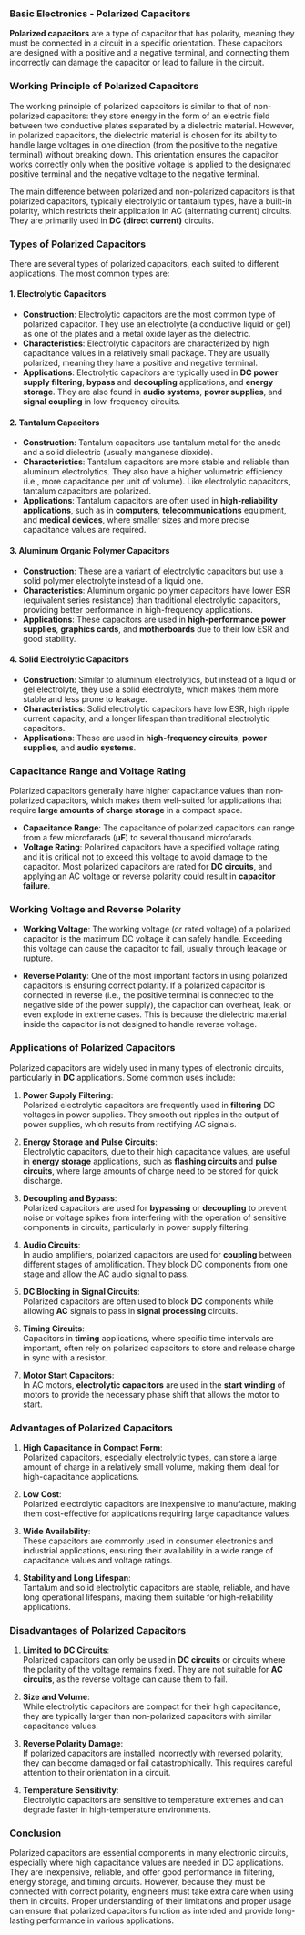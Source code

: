 ### **Basic Electronics - Polarized Capacitors**

**Polarized capacitors** are a type of capacitor that has polarity, meaning they must be connected in a circuit in a specific orientation. These capacitors are designed with a positive and a negative terminal, and connecting them incorrectly can damage the capacitor or lead to failure in the circuit.

### **Working Principle of Polarized Capacitors**

The working principle of polarized capacitors is similar to that of non-polarized capacitors: they store energy in the form of an electric field between two conductive plates separated by a dielectric material. However, in polarized capacitors, the dielectric material is chosen for its ability to handle large voltages in one direction (from the positive to the negative terminal) without breaking down. This orientation ensures the capacitor works correctly only when the positive voltage is applied to the designated positive terminal and the negative voltage to the negative terminal.

The main difference between polarized and non-polarized capacitors is that polarized capacitors, typically electrolytic or tantalum types, have a built-in polarity, which restricts their application in AC (alternating current) circuits. They are primarily used in **DC (direct current)** circuits.

### **Types of Polarized Capacitors**

There are several types of polarized capacitors, each suited to different applications. The most common types are:

#### 1. **Electrolytic Capacitors**
- **Construction**: Electrolytic capacitors are the most common type of polarized capacitor. They use an electrolyte (a conductive liquid or gel) as one of the plates and a metal oxide layer as the dielectric.
- **Characteristics**: Electrolytic capacitors are characterized by high capacitance values in a relatively small package. They are usually polarized, meaning they have a positive and negative terminal.
- **Applications**: Electrolytic capacitors are typically used in **DC power supply filtering**, **bypass** and **decoupling** applications, and **energy storage**. They are also found in **audio systems**, **power supplies**, and **signal coupling** in low-frequency circuits.

#### 2. **Tantalum Capacitors**
- **Construction**: Tantalum capacitors use tantalum metal for the anode and a solid dielectric (usually manganese dioxide).
- **Characteristics**: Tantalum capacitors are more stable and reliable than aluminum electrolytics. They also have a higher volumetric efficiency (i.e., more capacitance per unit of volume). Like electrolytic capacitors, tantalum capacitors are polarized.
- **Applications**: Tantalum capacitors are often used in **high-reliability applications**, such as in **computers**, **telecommunications** equipment, and **medical devices**, where smaller sizes and more precise capacitance values are required.

#### 3. **Aluminum Organic Polymer Capacitors**
- **Construction**: These are a variant of electrolytic capacitors but use a solid polymer electrolyte instead of a liquid one.
- **Characteristics**: Aluminum organic polymer capacitors have lower ESR (equivalent series resistance) than traditional electrolytic capacitors, providing better performance in high-frequency applications.
- **Applications**: These capacitors are used in **high-performance power supplies**, **graphics cards**, and **motherboards** due to their low ESR and good stability.

#### 4. **Solid Electrolytic Capacitors**
- **Construction**: Similar to aluminum electrolytics, but instead of a liquid or gel electrolyte, they use a solid electrolyte, which makes them more stable and less prone to leakage.
- **Characteristics**: Solid electrolytic capacitors have low ESR, high ripple current capacity, and a longer lifespan than traditional electrolytic capacitors.
- **Applications**: These are used in **high-frequency circuits**, **power supplies**, and **audio systems**.

### **Capacitance Range and Voltage Rating**

Polarized capacitors generally have higher capacitance values than non-polarized capacitors, which makes them well-suited for applications that require **large amounts of charge storage** in a compact space.

- **Capacitance Range**: The capacitance of polarized capacitors can range from a few microfarads (**µF**) to several thousand microfarads. 
- **Voltage Rating**: Polarized capacitors have a specified voltage rating, and it is critical not to exceed this voltage to avoid damage to the capacitor. Most polarized capacitors are rated for **DC circuits**, and applying an AC voltage or reverse polarity could result in **capacitor failure**.

### **Working Voltage and Reverse Polarity**

- **Working Voltage**: The working voltage (or rated voltage) of a polarized capacitor is the maximum DC voltage it can safely handle. Exceeding this voltage can cause the capacitor to fail, usually through leakage or rupture.
  
- **Reverse Polarity**: One of the most important factors in using polarized capacitors is ensuring correct polarity. If a polarized capacitor is connected in reverse (i.e., the positive terminal is connected to the negative side of the power supply), the capacitor can overheat, leak, or even explode in extreme cases. This is because the dielectric material inside the capacitor is not designed to handle reverse voltage.

### **Applications of Polarized Capacitors**

Polarized capacitors are widely used in many types of electronic circuits, particularly in **DC** applications. Some common uses include:

1. **Power Supply Filtering**:  
   Polarized electrolytic capacitors are frequently used in **filtering** DC voltages in power supplies. They smooth out ripples in the output of power supplies, which results from rectifying AC signals.

2. **Energy Storage and Pulse Circuits**:  
   Electrolytic capacitors, due to their high capacitance values, are useful in **energy storage** applications, such as **flashing circuits** and **pulse circuits**, where large amounts of charge need to be stored for quick discharge.

3. **Decoupling and Bypass**:  
   Polarized capacitors are used for **bypassing** or **decoupling** to prevent noise or voltage spikes from interfering with the operation of sensitive components in circuits, particularly in power supply filtering.

4. **Audio Circuits**:  
   In audio amplifiers, polarized capacitors are used for **coupling** between different stages of amplification. They block DC components from one stage and allow the AC audio signal to pass.

5. **DC Blocking in Signal Circuits**:  
   Polarized capacitors are often used to block **DC** components while allowing **AC** signals to pass in **signal processing** circuits.

6. **Timing Circuits**:  
   Capacitors in **timing** applications, where specific time intervals are important, often rely on polarized capacitors to store and release charge in sync with a resistor.

7. **Motor Start Capacitors**:  
   In AC motors, **electrolytic capacitors** are used in the **start winding** of motors to provide the necessary phase shift that allows the motor to start.

### **Advantages of Polarized Capacitors**

1. **High Capacitance in Compact Form**:  
   Polarized capacitors, especially electrolytic types, can store a large amount of charge in a relatively small volume, making them ideal for high-capacitance applications.

2. **Low Cost**:  
   Polarized electrolytic capacitors are inexpensive to manufacture, making them cost-effective for applications requiring large capacitance values.

3. **Wide Availability**:  
   These capacitors are commonly used in consumer electronics and industrial applications, ensuring their availability in a wide range of capacitance values and voltage ratings.

4. **Stability and Long Lifespan**:  
   Tantalum and solid electrolytic capacitors are stable, reliable, and have long operational lifespans, making them suitable for high-reliability applications.

### **Disadvantages of Polarized Capacitors**

1. **Limited to DC Circuits**:  
   Polarized capacitors can only be used in **DC circuits** or circuits where the polarity of the voltage remains fixed. They are not suitable for **AC circuits**, as the reverse voltage can cause them to fail.

2. **Size and Volume**:  
   While electrolytic capacitors are compact for their high capacitance, they are typically larger than non-polarized capacitors with similar capacitance values.

3. **Reverse Polarity Damage**:  
   If polarized capacitors are installed incorrectly with reversed polarity, they can become damaged or fail catastrophically. This requires careful attention to their orientation in a circuit.

4. **Temperature Sensitivity**:  
   Electrolytic capacitors are sensitive to temperature extremes and can degrade faster in high-temperature environments.

### **Conclusion**

Polarized capacitors are essential components in many electronic circuits, especially where high capacitance values are needed in DC applications. They are inexpensive, reliable, and offer good performance in filtering, energy storage, and timing circuits. However, because they must be connected with correct polarity, engineers must take extra care when using them in circuits. Proper understanding of their limitations and proper usage can ensure that polarized capacitors function as intended and provide long-lasting performance in various applications.
